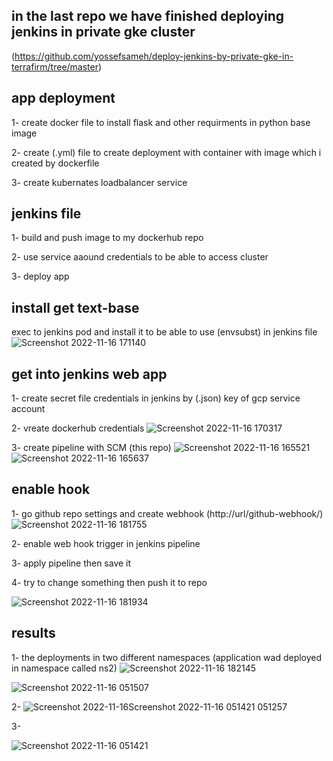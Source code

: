 ## in the last repo we have finished deploying jenkins in private gke cluster
(https://github.com/yossefsameh/deploy-jenkins-by-private-gke-in-terrafirm/tree/master)

## app deployment

  1- create docker file to install flask and other requirments in python base image
  
  
  2- create (.yml) file to create deployment with container with image which i created by dockerfile
  
  
  3- create kubernates loadbalancer service 
  
  
## jenkins file

  1- build and push image to my dockerhub repo
  
  2- use service aaound credentials to be able to access cluster
  
  3- deploy app
  
## install get text-base
  exec to jenkins pod and install it to be able to use (envsubst) in jenkins file
![Screenshot 2022-11-16 171140](https://user-images.githubusercontent.com/43928828/202243105-2cd0ad7b-eea6-47d2-a904-9eeee7514fee.png)
## get into jenkins web app 

  1- create secret file credentials in jenkins by (.json) key of gcp service account 
  
  
  2- vreate dockerhub credentials
![Screenshot 2022-11-16 170317](https://user-images.githubusercontent.com/43928828/202241923-53d07f4e-6fb4-42a1-9706-29e9931b930d.png)


  
  3- create pipeline with SCM (this repo)
![Screenshot 2022-11-16 165521](https://user-images.githubusercontent.com/43928828/202243438-96028997-bbfc-4829-a8b6-19ff9456f608.png)
![Screenshot 2022-11-16 165637](https://user-images.githubusercontent.com/43928828/202242209-c9a9ebd8-96cd-41e1-8f91-3e8553a6c967.png)

## enable hook 

  1- go github repo settings and create webhook (http://url/github-webhook/)
![Screenshot 2022-11-16 181755](https://user-images.githubusercontent.com/43928828/202244443-d64f1cbf-6a11-4806-a692-15bee46f91c3.png)


 
  2- enable web hook trigger in jenkins pipeline



  3- apply pipeline then save it
  
  
  4- try to change something then push it to repo

![Screenshot 2022-11-16 181934](https://user-images.githubusercontent.com/43928828/202244928-c5f8ecf6-4f0e-4e05-a18d-1ac261f25383.png)



## results

  1- the deployments in two different namespaces (application wad deployed in namespace called ns2)
![Screenshot 2022-11-16 182145](https://user-images.githubusercontent.com/43928828/202245431-ee8f9b07-f6cf-4ed7-84a4-c479d7547815.png)

![Screenshot 2022-11-16 051507](https://user-images.githubusercontent.com/43928828/202181473-f5e5c40b-62cc-44d9-87a4-54139023ac29.png)
 
 
  2-
![Screenshot 2022-11-16![Screenshot 2022-11-16 051421](https://user-images.githubusercontent.com/43928828/202183069-d988d293-2e4c-4d00-a0af-188334a99cbd.png)
 051257](https://user-images.githubusercontent.com/43928828/202182992-63c356f3-afe6-4da3-8fbe-e345df9eb8d0.png)


  3-

![Screenshot 2022-11-16 051421](https://user-images.githubusercontent.com/43928828/202183357-b0631a6b-6ba7-43e0-8bae-be4c6dbc4802.png)

  
  
